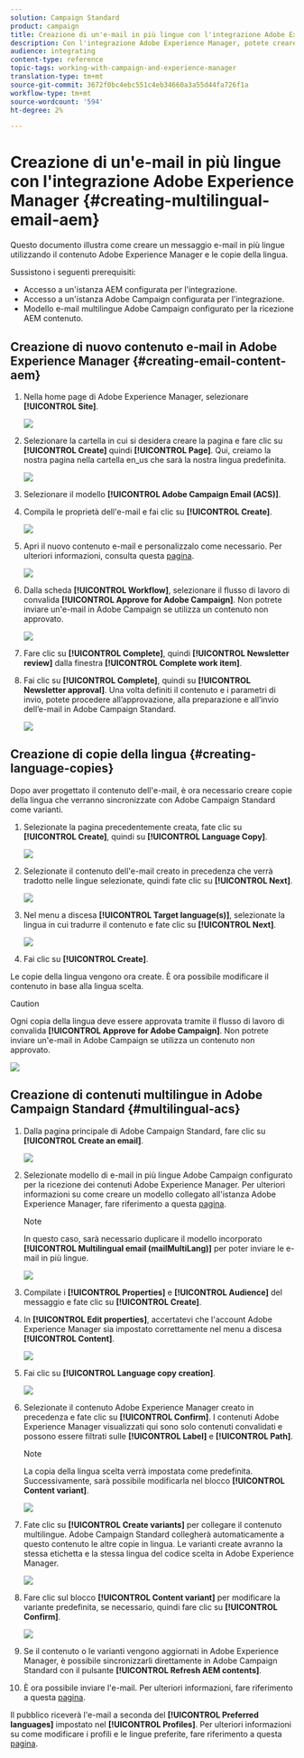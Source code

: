 ```yaml
---
solution: Campaign Standard
product: campaign
title: Creazione di un'e-mail in più lingue con l'integrazione Adobe Experience Manager.
description: Con l'integrazione Adobe Experience Manager, potete creare contenuti direttamente in AEM e usarli successivamente in  Adobe Campaign.
audience: integrating
content-type: reference
topic-tags: working-with-campaign-and-experience-manager
translation-type: tm+mt
source-git-commit: 3672f0bc4ebc551c4eb34660a3a55d44fa726f1a
workflow-type: tm+mt
source-wordcount: '594'
ht-degree: 2%

---
```



# Creazione di un&#39;e-mail in più lingue con l&#39;integrazione Adobe Experience Manager {#creating-multilingual-email-aem}

Questo documento illustra come creare un messaggio e-mail in più lingue utilizzando il contenuto Adobe Experience Manager e le copie della lingua.

Sussistono i seguenti prerequisiti:

* Accesso a un&#39;istanza AEM configurata per l&#39;integrazione.
* Accesso a un&#39;istanza Adobe Campaign  configurata per l&#39;integrazione.
* Modello e-mail multilingue  Adobe Campaign configurato per la ricezione AEM contenuto.

## Creazione di nuovo contenuto e-mail in Adobe Experience Manager {#creating-email-content-aem}

1. Nella home page di Adobe Experience Manager, selezionare **[!UICONTROL Site]**.

   ![](assets/aem_acs_1.png)

1. Selezionare la cartella in cui si desidera creare la pagina e fare clic su **[!UICONTROL Create]** quindi **[!UICONTROL Page]**. Qui, creiamo la nostra pagina nella cartella en_us che sarà la nostra lingua predefinita.

   ![](assets/aem_acs_2.png)

1. Selezionare il modello **[!UICONTROL Adobe Campaign Email (ACS)]**.

1. Compila le proprietà dell&#39;e-mail e fai clic su **[!UICONTROL Create]**.

   ![](assets/aem_acs_3.png)

1. Apri il nuovo contenuto e-mail e personalizzalo come necessario. Per ulteriori informazioni, consulta questa [pagina](../../integrating/using/creating-email-experience-manager.md#editing-email-aem).

   ![](assets/aem_acs_4.png)

1. Dalla scheda **[!UICONTROL Workflow]**, selezionare il flusso di lavoro di convalida **[!UICONTROL Approve for Adobe Campaign]**. Non potrete inviare un&#39;e-mail in  Adobe Campaign se utilizza un contenuto non approvato.

   ![](assets/aem_acs_7.png)

1. Fare clic su **[!UICONTROL Complete]**, quindi **[!UICONTROL Newsletter review]** dalla finestra **[!UICONTROL Complete work item]**.

1. Fai clic su **[!UICONTROL Complete]**, quindi su **[!UICONTROL Newsletter approval]**. Una volta definiti il contenuto e i parametri di invio, potete procedere all’approvazione, alla preparazione e all’invio dell’e-mail in  Adobe Campaign Standard.

   ![](assets/aem_acs_8.png)

## Creazione di copie della lingua {#creating-language-copies}

Dopo aver progettato il contenuto dell&#39;e-mail, è ora necessario creare copie della lingua che verranno sincronizzate con  Adobe Campaign Standard come varianti.

1. Selezionate la pagina precedentemente creata, fate clic su **[!UICONTROL Create]**, quindi su **[!UICONTROL Language Copy]**.

   ![](assets/aem_acs_5.png)

1. Selezionate il contenuto dell&#39;e-mail creato in precedenza che verrà tradotto nelle lingue selezionate, quindi fate clic su **[!UICONTROL Next]**.

   ![](assets/aem_acs_6.png)

1. Nel menu a discesa **[!UICONTROL Target language(s)]**, selezionate la lingua in cui tradurre il contenuto e fate clic su **[!UICONTROL Next]**.

   ![](assets/aem_acs_9.png)

1. Fai clic su **[!UICONTROL Create]**.

Le copie della lingua vengono ora create. È ora possibile modificare il contenuto in base alla lingua scelta.

>[!CAUTION]
>
>Ogni copia della lingua deve essere approvata tramite il flusso di lavoro di convalida **[!UICONTROL Approve for Adobe Campaign]**. Non potrete inviare un&#39;e-mail in  Adobe Campaign se utilizza un contenuto non approvato.

![](assets/aem_acs_11.png)

## Creazione di contenuti multilingue in  Adobe Campaign Standard {#multilingual-acs}

1. Dalla  pagina principale di Adobe Campaign Standard, fare clic su **[!UICONTROL Create an email]**.

   ![](assets/aem_acs_12.png)

1. Selezionate  modello di e-mail in più lingue Adobe Campaign configurato per la ricezione dei contenuti Adobe Experience Manager. Per ulteriori informazioni su come creare un modello collegato all&#39;istanza Adobe Experience Manager, fare riferimento a questa [pagina](../../integrating/using/configure-experience-manager.md#config-acs).

   >[!NOTE]
   >
   >In questo caso, sarà necessario duplicare il modello incorporato **[!UICONTROL Multilingual email (mailMultiLang)]** per poter inviare le e-mail in più lingue.

   ![](assets/aem_acs_13.png)

1. Compilate i **[!UICONTROL Properties]** e **[!UICONTROL Audience]** del messaggio e fate clic su **[!UICONTROL Create]**.

1. In **[!UICONTROL Edit properties]**, accertatevi che l&#39;account Adobe Experience Manager sia impostato correttamente nel menu a discesa **[!UICONTROL Content]**.

   ![](assets/aem_acs_20.png)

1. Fai clic su **[!UICONTROL Language copy creation]**.

   ![](assets/aem_acs_16.png)

1. Selezionate il contenuto Adobe Experience Manager creato in precedenza e fate clic su **[!UICONTROL Confirm]**. I contenuti Adobe Experience Manager visualizzati qui sono solo contenuti convalidati e possono essere filtrati sulle **[!UICONTROL Label]** e **[!UICONTROL Path]**.

   >[!NOTE]
   >
   >La copia della lingua scelta verrà impostata come predefinita. Successivamente, sarà possibile modificarla nel blocco **[!UICONTROL Content variant]**.

   ![](assets/aem_acs_17.png)

1. Fate clic su **[!UICONTROL Create variants]** per collegare il contenuto multilingue.  Adobe Campaign Standard collegherà automaticamente a questo contenuto le altre copie in lingua. Le varianti create avranno la stessa etichetta e la stessa lingua del codice scelta in Adobe Experience Manager.

   ![](assets/aem_acs_18.png)

1. Fare clic sul blocco **[!UICONTROL Content variant]** per modificare la variante predefinita, se necessario, quindi fare clic su **[!UICONTROL Confirm]**.

   ![](assets/aem_acs_19.png)

1. Se il contenuto o le varianti vengono aggiornati in Adobe Experience Manager, è possibile sincronizzarli direttamente in  Adobe Campaign Standard con il pulsante **[!UICONTROL Refresh AEM contents]**.

1. È ora possibile inviare l&#39;e-mail. Per ulteriori informazioni, fare riferimento a questa [pagina](../../sending/using/get-started-sending-messages.md).

Il pubblico riceverà l&#39;e-mail a seconda del **[!UICONTROL Preferred languages]** impostato nel **[!UICONTROL Profiles]**. Per ulteriori informazioni su come modificare i profili e le lingue preferite, fare riferimento a questa [pagina](../../audiences/using/editing-profiles.md).
